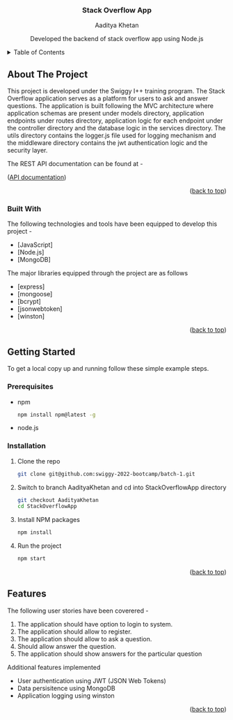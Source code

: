 <div id="top"></div>

<!-- PROJECT LOGO -->
<br />
<div align="center"> 

  <h3 align="center">Stack Overflow App</h3>
  <p align="center">
    Aaditya Khetan
    <br />
  </p>
  <p align="center">
    Developed the backend of stack overflow app using Node.js
    <br />
  </p>
</div>



<!-- TABLE OF CONTENTS -->
<details>
  <summary>Table of Contents</summary>
  <ol>
    <li>
      <a href="#about-the-project">About The Project</a>
      <ul>
        <li><a href="#built-with">Built With</a></li>
      </ul>
    </li>
    <li>
      <a href="#getting-started">Getting Started</a>
      <ul>
        <li><a href="#prerequisites">Prerequisites</a></li>
        <li><a href="#installation">Installation</a></li>
      </ul>
    </li>
    <li><a href="#features">Features</a></li>
  </ol>
</details>



<!-- ABOUT THE PROJECT -->
## About The Project

This project is developed under the Swiggy I++ training program. 
The Stack Overflow application serves as a platform for users to ask and answer questions. The application is built following the MVC architecture where application schemas are present under models directory, application endpoints under routes directory, application logic for each endpoint under the controller directory and the database logic in the services directory. The utils directory contains the logger.js file used for logging mechanism and the middleware directory contains the jwt authentication logic and the security layer.

The REST API documentation can be found at - 
<p>(<a href="https://documenter.getpostman.com/view/14491008/UVXesJVS">API documentation</a>)</p>

<p align="right">(<a href="#top">back to top</a>)</p>



### Built With

The following technologies and tools have been equipped to develop this project -

* [JavaScript]
* [Node.js]
* [MongoDB]

The major libraries equipped through the project are as follows
* [express]
* [mongoose]
* [bcrypt]
* [jsonwebtoken]
* [winston]

<p align="right">(<a href="#top">back to top</a>)</p>



<!-- GETTING STARTED -->
## Getting Started

To get a local copy up and running follow these simple example steps.

### Prerequisites

* npm 
  ```sh
  npm install npm@latest -g
  ```
* node.js

### Installation

1. Clone the repo
   ```sh
   git clone git@github.com:swiggy-2022-bootcamp/batch-1.git
   ```
2. Switch to branch AadityaKhetan and cd into StackOverflowApp directory
    ```sh
   git checkout AadityaKhetan
   cd StackOverflowApp
   ```
3. Install NPM packages
   ```sh
   npm install
   ```
3. Run the project
   ```sh
   npm start
   ```

<p align="right">(<a href="#top">back to top</a>)</p>


<!-- Features -->
## Features
The following user stories have been coverered - 
1. The application should have option to login to system. 
2. The application should allow to register.
3. The application should allow to ask a question.
4. Should allow answer the question.
5. The application should show answers for the particular question

Additional features implemented
* User authentication using JWT (JSON Web Tokens)
* Data persisitence using MongoDB
* Application logging using winston


<p align="right">(<a href="#top">back to top</a>)</p>